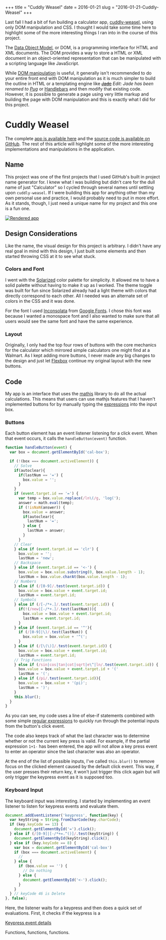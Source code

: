 +++
title = "Cuddly Weasel"
date = 2016-01-21
slug = "2016-01-21-Cuddly-Weasel"
+++


Last fall I had a bit of fun building a calculator app, [cuddly-weasel](https://keawade.github.io/cuddly-weasel/), using only DOM manipulation and CSS. I thought I would take some time here to highlight some of the more interesting things I ran into in the course of this project.

The [Data Object Model](https://developer.mozilla.org/en-US/docs/Web/API/Document_Object_Model/Introduction), or DOM, is a programming interface for HTML and XML documents. The DOM provides a way to store a HTML or XML document in an object-oriented representation that can be manipulated with a scripting language like JavaScript.

While [DOM manipulation](https://www.codecademy.com/skills/make-an-interactive-website/topics/jquery-dom-manipulation/jquery-dom) is useful, it generally isn't recommended to do your entire front end with DOM manipulation as it is much simpler to build the outline in HTML or a templating engine like ~~[Jade](http://jade-lang.com/)~~ *Edit: Jade has been renamed to [Pug](http://pugjs.org/)* or [Handlebars](http://handlebarsjs.com/) and then modify that existing code. However, it is possible to generate a page using very little markup and building the page with DOM manipulation and this is exactly what I did for this project.

# Cuddly Weasel

The complete [app is available here](https://keawade.github.io/cuddly-weasel/) and the [source code is available on GitHub](https://github.com/keawade/cuddly-weasel). The rest of this article will highlight some of the more interesting implementations and manipulations in the application.

## Name

This project was one of the first projects that I used GitHub's built in project name generator for. I knew what I was building but didn't care for the dull name of just "Calculator" so I cycled through several names until settling upon `cuddly-weasel`. If I were building this app for anything other than my own personal use and practice, I would probably need to put in more effort. As it stands, though, I just need a unique name for my project and this one is a fun one.

[![Rendered app](http://image.thum.io/get/width/800/crop/700/https://keawade.github.io/cuddly-weasel)](https://keawade.github.io/cuddly-weasel/)

## Design Considerations

Like the name, the visual design for this project is arbitrary. I didn't have any real goal in mind with this design, I just built some elements and then started throwing CSS at it to see what stuck.

### Colors and Font

I went with the [Solarized](http://ethanschoonover.com/solarized) color palette for simplicity. It allowed me to have a solid palette without having to make it up as I worked. The theme toggle was built for fun since Solarized already had a light theme with colors that directly correspond to each other. All I needed was an alternate set of colors in the CSS and it was done.

For the font I used [Inconsolata](https://www.google.com/fonts/specimen/Inconsolata) from [Google Fonts](https://www.google.com/fonts). I chose this font was because I wanted a monospace font and I also wanted to make sure that all users would see the same font and have the same experience.

### Layout

Originally, I only had the top four rows of buttons with the core mechanics for the calculator which mirrored simple calculators one might find at a Walmart. As I kept adding more buttons, I never made any big changes to the design and just let [Flexbox](https://css-tricks.com/snippets/css/a-guide-to-flexbox/) continue my original layout with the new buttons.

## Code

My app is an interface that uses the [mathjs](http://mathjs.org/) library to do all the actual calculations. This means that users can use mathjs features that I haven't implemented buttons for by manually typing the [expressions](http://mathjs.org/docs/index.html) into the input box.

### Buttons

Each button element has an event listener listening for a click event. When that event occurs, it calls the `handleButton(event)` function.

```js
function handleButton(event) {
  var box = document.getElementById('cal-box');

  if (!(box === document.activeElement)) {
    // Solve
    if(autoclear){
      if(lastNum == '=') {
        box.value = '';
      }
    }
    if (event.target.id == '=') {
      var temp = box.value.replace(/ln\(/g, 'log(');
      answer = math.eval(temp);
      if (!isNaN(answer)) {
        box.value = answer;
        if(autoclear){
          lastNum = '=';
        } else {
          lastNum = answer;
        }
      }
    // Clear
    } else if (event.target.id == 'clr') {
      box.value = '';
      lastNum = 'new';
    // Backspace
    } else if (event.target.id == '<-') {
      box.value = box.value.substring(0, box.value.length - 1);
      lastNum = box.value.charAt(box.value.length - 1);
    // Numbers
    } else if (/[0-9]/.test(event.target.id)) {
      box.value = box.value + event.target.id;
      lastNum = event.target.id;
    // Symbols
    } else if (/[-/*+.]/.test(event.target.id)) {
      if(!(/new|[-/*+.]/.test(lastNum))){
        box.value = box.value + event.target.id;
        lastNum = event.target.id;
      }
    } else if (event.target.id == '^'){
      if (/[0-9]|\)/.test(lastNum)) {
        box.value = box.value + '^(';
      }
    } else if (/[\(\)]/.test(event.target.id)) {
      box.value = box.value + event.target.id;
      lastNum = event.target.id;
    // Trig Functions
    } else if (/sin|cos|tan|cot|sqrt|e\^|ln/.test(event.target.id)) {
      box.value = box.value + event.target.id + '('
      lastNum = '(';
    } else if (/pi/.test(event.target.id)){
      box.value = box.value + '(pi)';
      lastNum = ')';
    }
    this.blur();
  }
}
```

As you can see, my code uses a line of else-if statements combined with some simple [regular expressions](https://developer.mozilla.org/en-US/docs/Web/JavaScript/Guide/Regular_Expressions) to quickly run through the potential inputs from the button's click event.

The code also keeps track of what the last character was to determine whether or not the current key press is valid. For example, if the partial expression `1+1-` has been entered, the app will not allow a key press event to enter an operator since the last character was also an operator.

At the end of the list of possible inputs, I've called `this.blur()` to remove focus on the clicked element caused by the default click event. This way, if the user presses their return key, it won't just trigger this click again but will only trigger the keypress event as it is supposed too.

### Keyboard Input

The keyboard input was interesting. I started by implementing an event listener to listen for keypress events and evaluate them.

```js
document.addEventListener('keypress', function(key) {
  var keyString = String.fromCharCode(key.charCode);
  if (key.keyCode == 13) {
    document.getElementById('=').click();
  } else if (/[0-9]|[-/*+=.^()]/.test(keyString)) {
    document.getElementById(keyString).click();
  } else if (key.keyCode == 8) {
    var box = document.getElementById('cal-box')
    if (box === document.activeElement) {
      //
    } else {
      if (box.value == '') {
        // Do nothing
      } else {
        document.getElementById('<-').click();
      }
    }
  } // keyCode 46 is Delete
}, false);
```

Here, the listener waits for a keypress and then does a quick set of evaluations. First, it checks if the keypress is a 

[Keypress event details](https://developer.mozilla.org/en-US/docs/Web/Events/keypress)

Functions, functions, functions.

